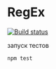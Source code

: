 # RegEx

[![Build status](https://ci.appveyor.com/api/projects/status/gc1fj688ulqp5y5r?svg=true)](https://ci.appveyor.com/project/mikhailBrann/advance-js-hw-6)

запуск тестов
```bash
npm test
```
